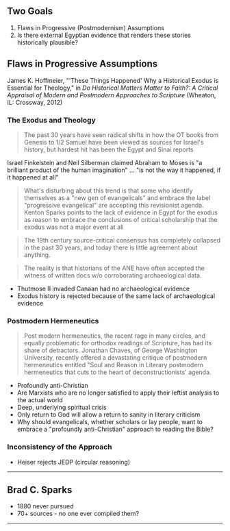 ---
---

## Two Goals

1. Flaws in Progressive (Postmodernism) Assumptions
2. Is there external Egyptian evidence that renders these stories historically plausible?

## Flaws in Progressive Assumptions

James K. Hoffmeier, "'These Things Happened' Why a Historical Exodus is Essential for Theology," in _Do Historical Matters Matter to Faith?: A Critical Appraisal of Modern and Postmodern Approaches to Scripture_ (Wheaton, IL: Crossway, 2012)

### The Exodus and Theology

> The past 30 years have seen radical shifts in how the OT books from Genesis to 1/2 Samuel have been viewed as sources for Israel's history, but hardest hit has been the Egypt and Sinai reports

Israel Finkelstein and Neil Silberman claimed Abraham to Moses is "a brilliant product of the human imagination" ... "is not the way it happened, if it happened at all"

> What's disturbing about this trend is that some who identify themselves as a "new gen of evangelicals" and embrace the label "progressive evangelical" are accepting this revisionist agenda. Kenton Sparks points to the lack of evidence in Egypt for the exodus as reason to embrace the conclusions of critical scholarship that the exodus was not a major event at all

> The 19th century source-critical consensus has completely collapsed in the past 30 years, and today there is little agreement about anything.

> The reality is that historians of the ANE have often accepted the witness of written docs w/o corroborating archaeological data.

- Thutmose II invaded Canaan had no archaeological evidence
- Exodus history is rejected because of the same lack of archaeological evidence

### Postmodern Hermeneutics

> Post modern hermeneutics, the recent rage in many circles, and equally problematic for orthodox readings of Scripture, has had its share of detractors. Jonathan Chaves, of George Washington University, recently offered a devastating critique of postmodern hermeneutics entitled "Soul and Reason in Literary postmodern hermeneutics that cuts to the heart of deconstructionists' agenda.

- Profoundly anti-Christian
- Are Marxists who are no longer satisfied to apply their leftist analysis to the actual world
- Deep, underlying spiritual crisis
- Only return to God will allow a return to sanity in literary criticism
- Why should evangelicals, whether scholars or lay people, want to embrace a "profoundly anti-Christian" approach to reading the Bible?

### Inconsistency of the Approach

- Heiser rejects JEDP (circular reasoning)

<hr class='section' />

## Brad C. Sparks

- 1880 never pursued
- 70+ sources - no one ever compiled them?

<hr class='logo' />